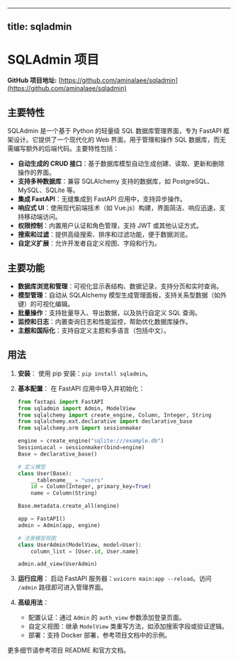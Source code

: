 
---
title: sqladmin
---

# SQLAdmin 项目

**GitHub 项目地址:** [https://github.com/aminalaee/sqladmin](https://github.com/aminalaee/sqladmin)

## 主要特性
SQLAdmin 是一个基于 Python 的轻量级 SQL 数据库管理界面，专为 FastAPI 框架设计。它提供了一个现代化的 Web 界面，用于管理和操作 SQL 数据库，而无需编写额外的后端代码。主要特性包括：
- **自动生成的 CRUD 接口**：基于数据库模型自动生成创建、读取、更新和删除操作的界面。
- **支持多种数据库**：兼容 SQLAlchemy 支持的数据库，如 PostgreSQL、MySQL、SQLite 等。
- **集成 FastAPI**：无缝集成到 FastAPI 应用中，支持异步操作。
- **响应式 UI**：使用现代前端技术（如 Vue.js）构建，界面简洁、响应迅速，支持移动端访问。
- **权限控制**：内置用户认证和角色管理，支持 JWT 或其他认证方式。
- **搜索和过滤**：提供高级搜索、排序和过滤功能，便于数据浏览。
- **自定义扩展**：允许开发者自定义视图、字段和行为。

## 主要功能
- **数据库浏览和管理**：可视化显示表结构、数据记录，支持分页和实时查询。
- **模型管理**：自动从 SQLAlchemy 模型生成管理面板，支持关系型数据（如外键）的可视化编辑。
- **批量操作**：支持批量导入、导出数据，以及执行自定义 SQL 查询。
- **监控和日志**：内置查询日志和性能监控，帮助优化数据库操作。
- **主题和国际化**：支持自定义主题和多语言（包括中文）。

## 用法
1. **安装**：
   使用 pip 安装：`pip install sqladmin`。

2. **基本配置**：
   在 FastAPI 应用中导入并初始化：
   ```python
   from fastapi import FastAPI
   from sqladmin import Admin, ModelView
   from sqlalchemy import create_engine, Column, Integer, String
   from sqlalchemy.ext.declarative import declarative_base
   from sqlalchemy.orm import sessionmaker

   engine = create_engine("sqlite:///example.db")
   SessionLocal = sessionmaker(bind=engine)
   Base = declarative_base()

   # 定义模型
   class User(Base):
       __tablename__ = "users"
       id = Column(Integer, primary_key=True)
       name = Column(String)

   Base.metadata.create_all(engine)

   app = FastAPI()
   admin = Admin(app, engine)

   # 注册模型视图
   class UserAdmin(ModelView, model=User):
       column_list = [User.id, User.name]

   admin.add_view(UserAdmin)
   ```

3. **运行应用**：
   启动 FastAPI 服务器：`uvicorn main:app --reload`。访问 `/admin` 路径即可进入管理界面。

4. **高级用法**：
   - 配置认证：通过 `Admin` 的 `auth_view` 参数添加登录页面。
   - 自定义视图：继承 `ModelView` 类重写方法，如添加搜索字段或验证逻辑。
   - 部署：支持 Docker 部署，参考项目文档中的示例。

更多细节请参考项目 README 和官方文档。